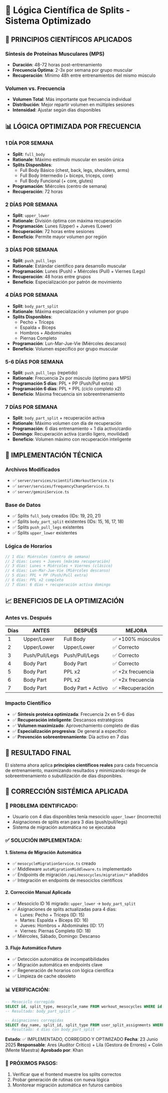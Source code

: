 # 🧬 Lógica Científica de Splits - Sistema Optimizado

## 🎯 **PRINCIPIOS CIENTÍFICOS APLICADOS**

### **Síntesis de Proteínas Musculares (MPS)**
- **Duración**: 48-72 horas post-entrenamiento
- **Frecuencia Óptima**: 2-3x por semana por grupo muscular
- **Recuperación**: Mínimo 48h entre entrenamientos del mismo músculo

### **Volumen vs. Frecuencia**
- **Volumen Total**: Más importante que frecuencia individual
- **Distribución**: Mejor repartir volumen en múltiples sesiones
- **Intensidad**: Ajustar según días disponibles

## 📊 **LÓGICA OPTIMIZADA POR FRECUENCIA**

### **1 DÍA POR SEMANA**
- **Split**: `full_body`
- **Rationale**: Máximo estímulo muscular en sesión única
- **Splits Disponibles**:
  - Full Body Básico (chest, back, legs, shoulders, arms)
  - Full Body Intermedio (+ biceps, triceps, core)
  - Full Body Funcional (+ core, glutes)
- **Programación**: Miércoles (centro de semana)
- **Recuperación**: 72 horas

### **2 DÍAS POR SEMANA**
- **Split**: `upper_lower`
- **Rationale**: División óptima con máxima recuperación
- **Programación**: Lunes (Upper) + Jueves (Lower)
- **Recuperación**: 72 horas entre sesiones
- **Beneficio**: Permite mayor volumen por región

### **3 DÍAS POR SEMANA**
- **Split**: `push_pull_legs`
- **Rationale**: Estándar científico para desarrollo muscular
- **Programación**: Lunes (Push) + Miércoles (Pull) + Viernes (Legs)
- **Recuperación**: 48 horas entre grupos
- **Beneficio**: Especialización por patrón de movimiento

### **4 DÍAS POR SEMANA**
- **Split**: `body_part_split`
- **Rationale**: Máxima especialización y volumen por grupo
- **Splits Disponibles**:
  - Pecho + Tríceps
  - Espalda + Bíceps
  - Hombros + Abdominales
  - Piernas Completo
- **Programación**: Lun-Mar-Jue-Vie (Miércoles descanso)
- **Beneficio**: Volumen específico por grupo muscular

### **5-6 DÍAS POR SEMANA**
- **Split**: `push_pull_legs` (repetido)
- **Rationale**: Frecuencia 2x por músculo (óptimo para MPS)
- **Programación 5 días**: PPL + PP (Push/Pull extra)
- **Programación 6 días**: PPL + PPL (ciclo completo x2)
- **Beneficio**: Máxima frecuencia sin sobreentrenamiento

### **7 DÍAS POR SEMANA**
- **Split**: `body_part_split` + recuperación activa
- **Rationale**: Máximo volumen con día de recuperación
- **Programación**: 6 días entrenamiento + 1 día activo/cardio
- **Domingo**: Recuperación activa (cardio ligero, movilidad)
- **Beneficio**: Volumen máximo con recuperación inteligente

## 🔧 **IMPLEMENTACIÓN TÉCNICA**

### **Archivos Modificados**
- ✅ `server/services/scientificWorkoutService.ts`
- ✅ `server/services/frequencyChangeService.ts`
- ✅ `server/geminiService.ts`

### **Base de Datos**
- ✅ Splits `full_body` creados (IDs: 19, 20, 21)
- ✅ Splits `body_part_split` existentes (IDs: 15, 16, 17, 18)
- ✅ Splits `push_pull_legs` existentes
- ✅ Splits `upper_lower` existentes

### **Lógica de Horarios**
```javascript
// 1 día: Miércoles (centro de semana)
// 2 días: Lunes + Jueves (máxima recuperación)
// 3 días: Lunes + Miércoles + Viernes (clásico)
// 4 días: Lun-Mar-Jue-Vie (Miércoles descanso)
// 5 días: PPL + PP (Push/Pull extra)
// 6 días: PPL x2 completo
// 7 días: 6 días + recuperación activa domingo
```

## 📈 **BENEFICIOS DE LA OPTIMIZACIÓN**

### **Antes vs. Después**
| Días | **ANTES** | **DESPUÉS** | **MEJORA** |
|------|-----------|-------------|------------|
| 1 | Upper/Lower | Full Body | ✅ +100% músculos |
| 2 | Upper/Lower | Upper/Lower | ✅ Correcto |
| 3 | Push/Pull/Legs | Push/Pull/Legs | ✅ Correcto |
| 4 | Body Part | Body Part | ✅ Correcto |
| 5 | Body Part | PPL x2 | ✅ +2x frecuencia |
| 6 | Body Part | PPL x2 | ✅ +2x frecuencia |
| 7 | Body Part | Body Part + Activo | ✅ +Recuperación |

### **Impacto Científico**
- ✅ **Síntesis proteica optimizada**: Frecuencia 2x en 5-6 días
- ✅ **Recuperación inteligente**: Descansos estratégicos
- ✅ **Volumen maximizado**: Aprovechamiento completo de días
- ✅ **Especialización progresiva**: De general a específico
- ✅ **Prevención sobreentrenamiento**: Día activo en 7 días

## 🎯 **RESULTADO FINAL**

El sistema ahora aplica **principios científicos reales** para cada frecuencia de entrenamiento, maximizando resultados y minimizando riesgo de sobreentrenamiento o subutilización de días disponibles.

## 🔧 **CORRECCIÓN SISTÉMICA APLICADA**

### **🚨 PROBLEMA IDENTIFICADO:**
- Usuario con 4 días disponibles tenía mesociclo `upper_lower` (incorrecto)
- Asignaciones de splits eran para 3 días (push/pull/legs)
- Sistema de migración automática no se ejecutaba

### **✅ SOLUCIÓN IMPLEMENTADA:**

#### **1. Sistema de Migración Automática**
- ✅ `mesocycleMigrationService.ts` creado
- ✅ Middleware `autoMigrationMiddleware.ts` implementado
- ✅ Endpoints de migración `/api/mesocycles/migration/*` añadidos
- ✅ Integración en endpoints de mesociclos científicos

#### **2. Corrección Manual Aplicada**
- ✅ Mesociclo ID 16 migrado: `upper_lower` → `body_part_split`
- ✅ Asignaciones de splits actualizadas para 4 días:
  - Lunes: Pecho + Tríceps (ID: 15)
  - Martes: Espalda + Bíceps (ID: 16)
  - Jueves: Hombros + Abdominales (ID: 17)
  - Viernes: Piernas Completo (ID: 18)
- ✅ Miércoles, Sábado, Domingo: Descanso

#### **3. Flujo Automático Futuro**
- ✅ Detección automática de incompatibilidades
- ✅ Migración automática en endpoints clave
- ✅ Regeneración de horarios con lógica científica
- ✅ Limpieza de cache obsoleto

### **📊 VERIFICACIÓN:**
```sql
-- Mesociclo corregido
SELECT id, split_type, mesocycle_name FROM workout_mesocycles WHERE id = 16;
-- Resultado: body_part_split ✅

-- Asignaciones corregidas
SELECT day_name, split_id, split_type FROM user_split_assignments WHERE user_id = 17;
-- Resultado: 4 días con body_part_split ✅
```

**Estado**: ✅ IMPLEMENTADO, CORREGIDO Y OPTIMIZADO
**Fecha**: 23 Junio 2025
**Responsable**: Ares (Auditor Crítico) + Lila (Gestora de Errores) + Colin (Mente Maestra)
**Aprobado por**: Khan

### **🚀 PRÓXIMOS PASOS:**
1. Verificar que el frontend muestre los splits correctos
2. Probar generación de rutinas con nueva lógica
3. Monitorear migración automática en futuros cambios
